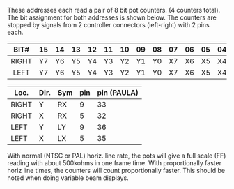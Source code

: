 These addresses each read a pair of 8 bit pot counters.
(4 counters total). The bit assignment for both
addresses is shown below. The counters are stopped by signals
from 2 controller connectors (left-right) with 2 pins each.

| BIT# | 15 | 14 | 13 | 12 | 11 | 10 | 09 | 08 | 07 | 06 | 05 | 04 | 03 | 02 | 01 | 00 |
|:-:|:-:|:-:|:-:|:-:|:-:|:-:|:-:|:-:|:-:|:-:|:-:|:-:|:-:|:-:|:-:|:-:|
| RIGHT | Y7 | Y6 | Y5 | Y4 | Y3 | Y2 | Y1 | Y0 | X7 | X6 | X5 | X4 | X3 | X2 | X1 | X0 |
| LEFT | Y7 | Y6 | Y5 | Y4 | Y3 | Y2 | Y1 | Y0 | X7 | X6 | X5 | X4 | X3 | X2 | X1 | X0 |


| Loc.  | Dir. | Sym | pin | pin (PAULA) |
|---|---|---|---|---|
| RIGHT | Y    | RX  | 9   | 33    |
| RIGHT | X    | RX  | 5   | 32    |
| LEFT  | Y    | LY  | 9   | 36    |
| LEFT  | X    | LX  | 5   | 35    |


With normal (NTSC or PAL) horiz. line rate, the pots will
give a full scale (FF) reading with about 500kohms in one
frame time. With proportionally faster horiz line times,
the counters will count proportionally faster.
This should be noted when doing variable beam displays.